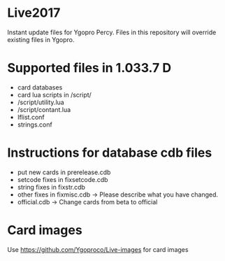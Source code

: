 # Live2017
Instant update files for Ygopro Percy. Files in this repository will override existing files in Ygopro.

# Supported files in 1.033.7 D
- card databases
- card lua scripts in /script/
- /script/utility.lua
- /script/contant.lua
- lflist.conf
- strings.conf

# Instructions for database cdb files
- put new cards in prerelease.cdb
- setcode fixes in fixsetcode.cdb
- string fixes in fixstr.cdb
- other fixes in fixmisc.cdb -> Please describe what you have changed.
- official.cdb -> Change cards from beta to official

# Card images
Use https://github.com/Ygoproco/Live-images for card images
